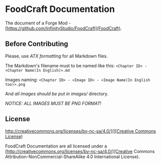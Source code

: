 # FoodCraft Documentation
The document of a Forge Mod - [https://github.com/InfinityStudio/FoodCraft](FoodCraft).

## Before Contributing
Please, use *ATX formatting* for all Markdown files.

The Markdown's filename must to be named like this: ```<Chapter ID> - <Chapter Name(In English)>.md```

Images naming: ```<Chapter ID> - <Image ID> - <Image Name(In English too)>.png```

And *all images should be put in images/* directory.

*NOTICE: ALL IMAGES MUST BE PNG FORMAT*!

## License
[http://creativecommons.org/licenses/by-nc-sa/4.0/](![Creative Commons License](https://i.creativecommons.org/l/by-nc-sa/4.0/88x31.png))

FoodCraft Documentation are all licensed under a [http://creativecommons.org/licenses/by-nc-sa/4.0/](Creative Commons Attribution-NonCommercial-ShareAlike 4.0 International License).
